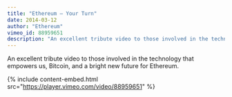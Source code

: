 ```yaml
---
title: "Ethereum – Your Turn"
date: 2014-03-12
author: "Ethereum"
vimeo_id: 88959651
description: "An excellent tribute video to those involved in the technology that empowers us, Bitcoin, and a bright new future for Ethereum."
---
```


An excellent tribute video to those involved in the technology that empowers us, Bitcoin, and a bright new future for Ethereum.

{% include content-embed.html
  src="https://player.vimeo.com/video/88959651"
%}

